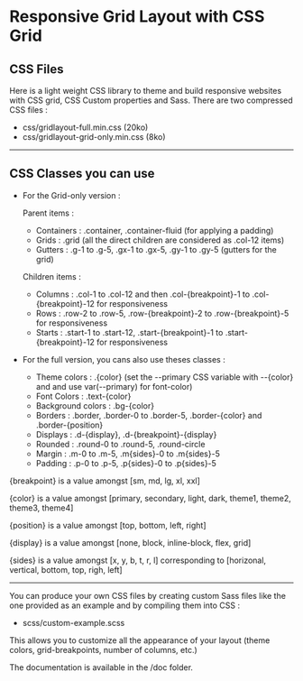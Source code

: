 # Responsive Grid Layout with CSS Grid

## CSS Files

Here is a light weight CSS library to theme and build responsive websites with CSS grid, CSS Custom properties and Sass. There are two compressed CSS files :
- css/gridlayout-full.min.css (20ko)
- css/gridlayout-grid-only.min.css (8ko)

---

## CSS Classes you can use

- For the Grid-only version :

    Parent items :

    - Containers : .container, .container-fluid (for applying a padding)
    - Grids : .grid (all the direct children are considered as .col-12 items)
    - Gutters : .g-1 to .g-5, .gx-1 to .gx-5, .gy-1 to .gy-5 (gutters for the grid)

    Children items :

    - Columns : .col-1 to .col-12 and then .col-{breakpoint}-1 to .col-{breakpoint}-12 for responsiveness
    - Rows : .row-2 to .row-5, .row-{breakpoint}-2 to .row-{breakpoint}-5 for responsiveness
    - Starts : .start-1 to .start-12, .start-{breakpoint}-1 to .start-{breakpoint}-12 for responsiveness

- For the full version, you cans also use theses classes :
    - Theme colors : .{color} (set the --primary CSS variable with --{color} and and use var(--primary) for font-color)
    - Font Colors : .text-{color}
    - Background colors : .bg-{color}
    - Borders : .border, .border-0 to .border-5, .border-{color} and .border-{position}
    - Displays : .d-{display}, .d-{breakpoint}-{display}
    - Rounded : .round-0 to .round-5, .round-circle
    - Margin : .m-0 to .m-5, .m{sides}-0 to .m{sides}-5
    - Padding : .p-0 to .p-5, .p{sides}-0 to .p{sides}-5

{breakpoint} is a value amongst [sm, md, lg, xl, xxl]

{color} is a value amongst [primary, secondary, light, dark, theme1, theme2, theme3, theme4]

{position} is a value amongst [top, bottom, left, right]

{display} is a value amongst [none, block, inline-block, flex, grid]

{sides} is a value amongst [x, y, b, t, r, l] corresponding to [horizonal, vertical, bottom, top, righ, left]

---

You can produce your own CSS files by creating custom Sass files like the one provided as an example and by compiling them into CSS :
- scss/custom-example.scss

This allows you to customize all the appearance of your layout (theme colors, grid-breakpoints, number of columns, etc.)

The documentation is available in the /doc folder.